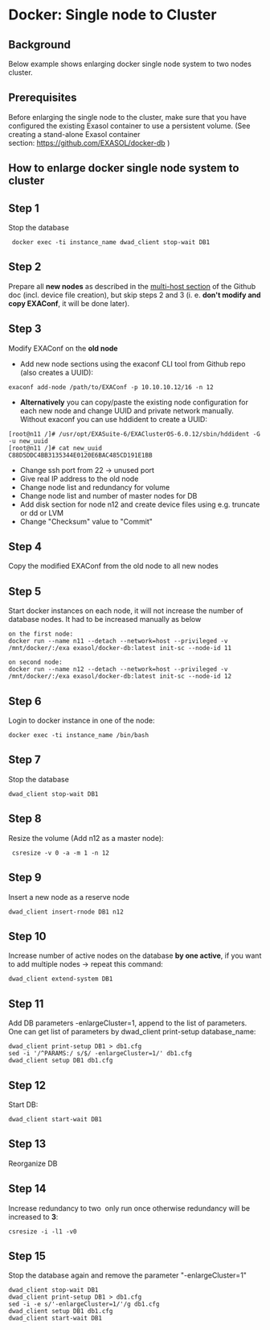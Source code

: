 # Docker: Single node to Cluster 
## Background

Below example shows enlarging docker single node system to two nodes cluster. 

## Prerequisites

Before enlarging the single node to the cluster, make sure that you have configured the existing Exasol container to use a persistent volume. (See creating a stand-alone Exasol container section: <https://github.com/EXASOL/docker-db> )

## How to enlarge docker single node system to cluster

## Step 1

Stop the database


```
 docker exec -ti instance_name dwad_client stop-wait DB1 
```
## Step 2

Prepare all **new nodes** as described in the [multi-host section](https://github.com/EXASOL/docker-db#creating-a-multi-host-exasol-cluster) of the Github doc (incl. device file creation), but skip steps 2 and 3 (i. e. **don't modify and copy EXAConf**, it will be done later).

## Step 3

Modify EXAConf on the **old node**

* Add new node sections using the exaconf CLI tool from Github repo (also creates a UUID):

   
```
exaconf add-node /path/to/EXAConf -p 10.10.10.12/16 -n 12
```
* **Alternatively** you can copy/paste the existing node configuration for each new node and change UUID and private network manually. Without exaconf you can use hddident to create a UUID: 
```
[root@n11 /]# /usr/opt/EXASuite-6/EXAClusterOS-6.0.12/sbin/hddident -G -u new_uuid 
[root@n11 /]# cat new_uuid  
C88D5DDC4BB3135344E0120E6BAC485CD191E1BB
```
* Change ssh port from 22 -> unused port
* Give real IP address to the old node
* Change node list and redundancy for volume
* Change node list and number of master nodes for DB
* Add disk section for node n12 and create device files using e.g. truncate or dd or LVM
* Change "Checksum" value to "Commit"

## Step 4

Copy the modified EXAConf from the old node to all new nodes

## Step 5

Start docker instances on each node, it will not increase the number of database nodes. It had to be increased manually as below


```
on the first node: 
docker run --name n11 --detach --network=host --privileged -v /mnt/docker/:/exa exasol/docker-db:latest init-sc --node-id 11  

on second node:  
docker run --name n12 --detach --network=host --privileged -v /mnt/docker/:/exa exasol/docker-db:latest init-sc --node-id 12
```
## Step 6

Login to docker instance in one of the node: 


```
docker exec -ti instance_name /bin/bash 
```
## Step 7

Stop the database


```
dwad_client stop-wait DB1 
```
## Step 8

Resize the volume (Add n12 as a master node):


```
 csresize -v 0 -a -m 1 -n 12 
```
## Step 9

Insert a new node as a reserve node


```
dwad_client insert-rnode DB1 n12 
```
## Step 10

Increase number of active nodes on the database **by one active**, if you want to add multiple nodes -> repeat this command:


```
dwad_client extend-system DB1
```
## Step 11

Add DB parameters -enlargeCluster=1, append to the list of parameters. One can get list of parameters by dwad_client print-setup database_name:


```
dwad_client print-setup DB1 > db1.cfg 
sed -i '/^PARAMS:/ s/$/ -enlargeCluster=1/' db1.cfg 
dwad_client setup DB1 db1.cfg 
```
## Step 12

Start DB:


```
dwad_client start-wait DB1 
```
## Step 13

Reorganize DB

## Step 14

Increase redundancy to two  only run once otherwise redundancy will be increased to **3**:


```
csresize -i -l1 -v0
```
## Step 15

Stop the database again and remove the parameter "-enlargeCluster=1"


```
dwad_client stop-wait DB1 
dwad_client print-setup DB1 > db1.cfg 
sed -i -e s/'-enlargeCluster=1/'/g db1.cfg 
dwad_client setup DB1 db1.cfg 
dwad_client start-wait DB1
```

